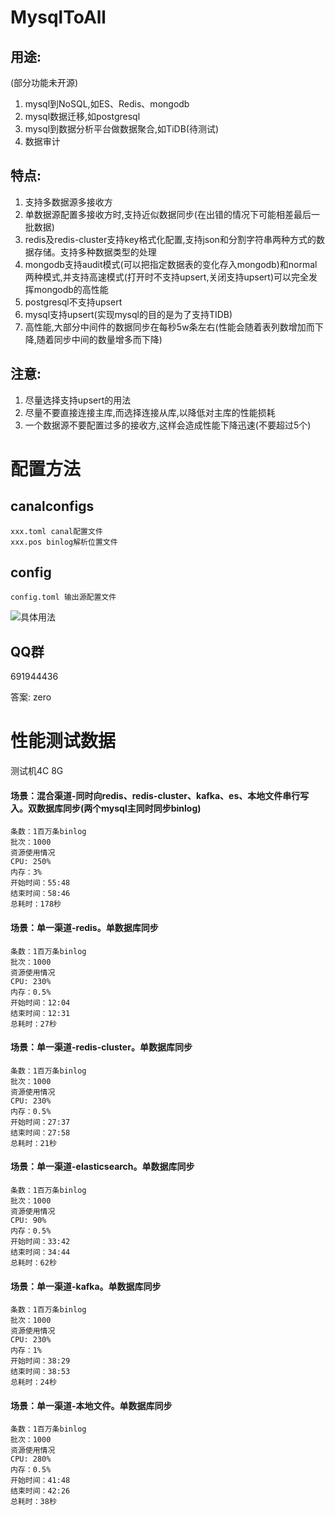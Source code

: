 # MysqlToAll


## 用途:
(部分功能未开源)
1. mysql到NoSQL,如ES、Redis、mongodb
2. mysql数据迁移,如postgresql
3. mysql到数据分析平台做数据聚合,如TiDB(待测试)
4. 数据审计

## 特点:
1. 支持多数据源多接收方
2. 单数据源配置多接收方时,支持近似数据同步(在出错的情况下可能相差最后一批数据)
3. redis及redis-cluster支持key格式化配置,支持json和分割字符串两种方式的数据存储。支持多种数据类型的处理
4. mongodb支持audit模式(可以把指定数据表的变化存入mongodb)和normal两种模式,并支持高速模式(打开时不支持upsert,关闭支持upsert)可以完全发挥mongodb的高性能
5. postgresql不支持upsert
6. mysql支持upsert(实现mysql的目的是为了支持TIDB)
7. 高性能,大部分中间件的数据同步在每秒5w条左右(性能会随着表列数增加而下降,随着同步中间的数量增多而下降)

## 注意:
1. 尽量选择支持upsert的用法
2. 尽量不要直接连接主库,而选择连接从库,以降低对主库的性能损耗
3. 一个数据源不要配置过多的接收方,这样会造成性能下降迅速(不要超过5个)

# 配置方法

## canalconfigs
```
xxx.toml canal配置文件
xxx.pos binlog解析位置文件
```

## config
```
config.toml 输出源配置文件
```
<img  src="https://github.com/gitstliu/MysqlToAll/blob/master/diss_config_ch.png"  alt="具体用法" align=center />

## QQ群

691944436


答案: zero


# 性能测试数据

测试机4C 8G


#### 场景：混合渠道-同时向redis、redis-cluster、kafka、es、本地文件串行写入。双数据库同步(两个mysql主同时同步binlog)
```
条数：1百万条binlog
批次：1000
资源使用情况
CPU: 250%
内存：3%
开始时间：55:48
结束时间：58:46
总耗时：178秒
```


#### 场景：单一渠道-redis。单数据库同步
```
条数：1百万条binlog
批次：1000
资源使用情况
CPU: 230%
内存：0.5%
开始时间：12:04
结束时间：12:31
总耗时：27秒
```

#### 场景：单一渠道-redis-cluster。单数据库同步
```
条数：1百万条binlog
批次：1000
资源使用情况
CPU: 230%
内存：0.5%
开始时间：27:37
结束时间：27:58
总耗时：21秒
```

#### 场景：单一渠道-elasticsearch。单数据库同步
```
条数：1百万条binlog
批次：1000
资源使用情况
CPU: 90%
内存：0.5%
开始时间：33:42
结束时间：34:44
总耗时：62秒
```

#### 场景：单一渠道-kafka。单数据库同步
```
条数：1百万条binlog
批次：1000
资源使用情况
CPU: 230%
内存：1%
开始时间：38:29
结束时间：38:53
总耗时：24秒
```


#### 场景：单一渠道-本地文件。单数据库同步
```
条数：1百万条binlog
批次：1000
资源使用情况
CPU: 280%
内存：0.5%
开始时间：41:48
结束时间：42:26
总耗时：38秒
```

